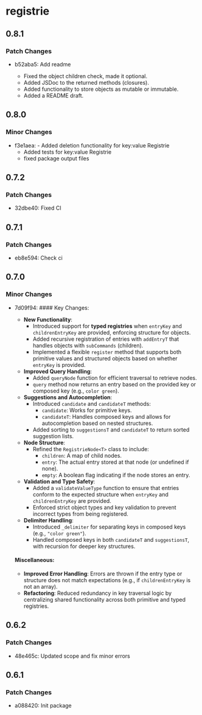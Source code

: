 # registrie

## 0.8.1

### Patch Changes

- b52aba5: Add readme

  - Fixed the object children check, made it optional.
  - Added JSDoc to the returned methods (closures).
  - Added functionality to store objects as mutable or immutable.
  - Added a README draft.

## 0.8.0

### Minor Changes

- f3e1aea: - Added deletion functionality for key:value Registrie
  - Added tests for key:value Registrie
  - fixed package output files

## 0.7.2

### Patch Changes

- 32dbe40: Fixed CI

## 0.7.1

### Patch Changes

- eb8e594: Check ci

## 0.7.0

### Minor Changes

- 7d09f94: #### Key Changes:

  - **New Functionality**:
    - Introduced support for **typed registries** when `entryKey` and `childrenEntryKey` are provided, enforcing structure for objects.
    - Added recursive registration of entries with `addEntryT` that handles objects with `subCommands` (children).
    - Implemented a flexible `register` method that supports both primitive values and structured objects based on whether `entryKey` is provided.
  - **Improved Query Handling**:
    - Added `queryNode` function for efficient traversal to retrieve nodes.
    - `query` method now returns an entry based on the provided key or composed key (e.g., `color green`).
  - **Suggestions and Autocompletion**:
    - Introduced `candidate` and `candidateT` methods:
      - `candidate`: Works for primitive keys.
      - `candidateT`: Handles composed keys and allows for autocompletion based on nested structures.
    - Added sorting to `suggestionsT` and `candidateT` to return sorted suggestion lists.
  - **Node Structure**:
    - Refined the `RegistrieNode<T>` class to include:
      - `children`: A map of child nodes.
      - `entry`: The actual entry stored at that node (or undefined if none).
      - `empty`: A boolean flag indicating if the node stores an entry.
  - **Validation and Type Safety**:
    - Added a `validateValueType` function to ensure that entries conform to the expected structure when `entryKey` and `childrenEntryKey` are provided.
    - Enforced strict object types and key validation to prevent incorrect types from being registered.
  - **Delimiter Handling**:
    - Introduced `_delimiter` for separating keys in composed keys (e.g., `"color green"`).
    - Handled composed keys in both `candidateT` and `suggestionsT`, with recursion for deeper key structures.

  #### Miscellaneous:

  - **Improved Error Handling**: Errors are thrown if the entry type or structure does not match expectations (e.g., if `childrenEntryKey` is not an array).
  - **Refactoring**: Reduced redundancy in key traversal logic by centralizing shared functionality across both primitive and typed registries.

## 0.6.2

### Patch Changes

- 48e465c: Updated scope and fix minor errors

## 0.6.1

### Patch Changes

- a088420: Init package
